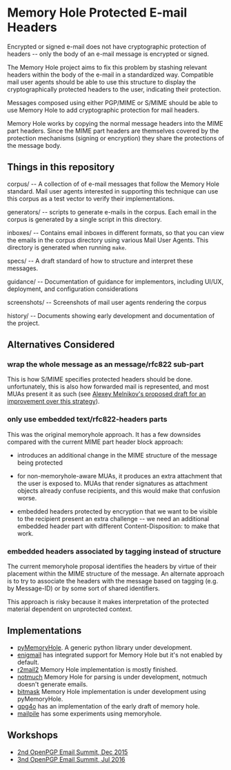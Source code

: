 Memory Hole Protected E-mail Headers
====================================

Encrypted or signed e-mail does not have cryptographic protection of
headers -- only the body of an e-mail message is encrypted or signed.

The Memory Hole project aims to fix this problem by stashing relevant
headers within the body of the e-mail in a standardized way.
Compatible mail user agents should be able to use this structure to
display the cryptographically protected headers to the user,
indicating their protection.

Messages composed using either PGP/MIME or S/MIME should be able to
use Memory Hole to add cryptographic protection for mail headers.

Memory Hole works by copying the normal message headers into the MIME
part headers.  Since the MIME part headers are themselves covered by
the protection mechanisms (signing or encryption) they share the
protections of the message body.

Things in this repository
-------------------------

corpus/ -- A collection of of e-mail messages that follow the Memory
           Hole standard.  Mail user agents interested in supporting
           this technique can use this corpus as a test vector to
           verify their implementations.

generators/ --  scripts to generate e-mails in the corpus. Each email
                in the corpus is generated by a single script in this
                directory.

inboxes/ -- Contains email inboxes in different formats, so that you
            can view the emails in the corpus directory using various
            Mail User Agents. This directory is generated when running
            `make`.

specs/ -- A draft standard of how to structure and interpret these
          messages.

guidance/ -- Documentation of guidance for implementors, including
             UI/UX, deployment, and configuration considerations

screenshots/ -- Screenshots of mail user agents rendering the corpus

history/ -- Documents showing early development and documentation of
            the project.




Alternatives Considered
-----------------------

### wrap the whole message as an message/rfc822 sub-part

This is how S/MIME specifies protected headers should be done.
unfortunately, this is also how forwarded mail is represented, and
most MUAs present it as such (see [Alexey Melnikov's proposed draft
for an improvement over this
strategy](https://tools.ietf.org/html/draft-melnikov-smime-header-signing-02)).

### only use embedded text/rfc822-headers parts

This was the original memoryhole approach.  It has a few downsides
compared with the current MIME part header block approach:

* introduces an additional change in the MIME structure of the message
  being protected

* for non-memoryhole-aware MUAs, it produces an extra attachment that
  the user is exposed to.  MUAs that render signatures as attachment
  objects already confuse recipients, and this would make that
  confusion worse.

* embedded headers protected by encryption that we want to be visible
  to the recipient present an extra challenge -- we need an additional
  embedded header part with different Content-Disposition: to make
  that work.

### embedded headers associated by tagging instead of structure

The current memoryhole proposal identifies the headers by virtue of
their placement within the MIME structure of the message.  An
alternate approach is to try to associate the headers with the message
based on tagging (e.g. by Message-ID) or by some sort of shared
identifiers.

This approach is risky because it makes interpretation of the
protected material dependent on unprotected context.


Implementations
---------------

* [pyMemoryHole](https://0xacab.org/leap/pymemoryhole). A generic
  python library under development.
* [enigmail](https://www.enigmail.net/) has integrated support for
  Memory Hole but it's not enabled by default.
* [r2mail2](https://r2mail2.com/) Memory Hole implementation is
  mostly finished.
* [notmuch](https://notmuchmail.org/) Memory Hole for parsing is
  under development, notmuch doesn't generate emails.
* [bitmask](https://bitmask.net/) Memory Hole implementation is
  under development using pyMemoryHole.
* [gpg4o](https://www.gpg4o.com/) has an implementation of the early
  draft of memory hole.
* [mailpile](https://www.mailpile.is/) has some experiments using
  memoryhole.


Workshops
---------

* [2nd OpenPGP Email Summit, Dec 2015](https://wiki.gnupg.org/HeaderProtectionWithMemoryHole)
* [3nd OpenPGP Email Summit, Jul 2016](https://wiki.gnupg.org/OpenPGPEmailSummit201607/MemoryHole)
